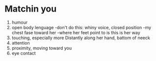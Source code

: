 # Matchin you

1. humour
2. open body lenguage
-don't do this: whiny voice, closed position
-my chest fase toward her
-where her feet point to is this is her way
3. touching, especially more Distantly along her hand, battom of neeck
4. attention
5. proximity, moving toward you
6. eye contact


